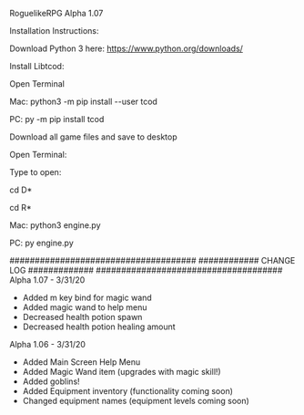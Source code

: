 RoguelikeRPG Alpha 1.07

Installation Instructions:

Download Python 3 here: https://www.python.org/downloads/

Install Libtcod:

Open Terminal

Mac: python3 -m pip install --user tcod

PC: py -m pip install tcod

Download all game files and save to desktop

Open Terminal:

Type to open:

cd D*

cd R*

Mac: python3 engine.py

PC: py engine.py

#####################################
############ CHANGE LOG #############
#####################################
Alpha 1.07 - 3/31/20
* Added m key bind for magic wand
* Added magic wand to help menu
* Decreased health potion spawn
* Decreased health potion healing amount

Alpha 1.06 - 3/31/20
* Added Main Screen Help Menu
* Added Magic Wand item (upgrades with magic skill!)
* Added goblins!
* Added Equipment inventory (functionality coming soon)
* Changed equipment names (equipment levels coming soon)
